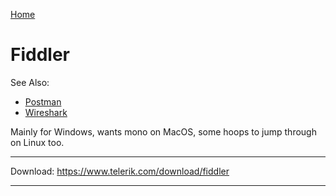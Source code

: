 [Home](Readme.md)
# Fiddler

See Also:

 - [Postman](Postman.md)
 - [Wireshark](Wireshark.md)

Mainly for Windows, wants mono on MacOS, some hoops to jump through on Linux too.

---

Download:
https://www.telerik.com/download/fiddler

---
